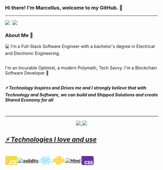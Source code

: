 ### Hi there! I'm Marcellus, welcome to my GitHub. 🌱

<hr />

<a href="https://www.linkedin.com/in/Marcellus-Ifeanyi/">
  <img align="left" width="24px" src="https://cdn.jsdelivr.net/npm/simple-icons@v3/icons/linkedin.svg"  />
</a>
<a href="mailto:Marschalice@gmail.com">
  <img align="left" width="26px" src="https://cdn.jsdelivr.net/npm/simple-icons@v3/icons/gmail.svg" />
</a>

<br/>

### About Me 🚀

💻 I’m a Full-Stack Software Engineer with a bachelor's degree in Electrical and Electronic Engineering.</br> </br>

I'm an Incurable Optimist, a modern Polymath, Tech Savvy. I'm a Blockchain Software Developer 🚀 </br> </br>

<b><i>⚡ Technology Inspires and Drives me and I strongly believe that with Technology and Software, we can build and Shipped Solutions and create Shared Economy for all

<br/>
<hr />

<div align="center">
  <a href="https://github.com/MarsIfeanyi">
  <img height="180em" src="https://github-readme-stats.vercel.app/api?username=MarsIfeanyi&show_icons=true&theme=gradient&include_all_commits=true&count_private=true"/>
  <img height="180em" src="https://github-readme-stats.vercel.app/api/top-langs/?username=MarsIfeanyi&layout=compact&langs_count=7&theme=gradient"/>
</div>

## ⚡ Technologies I love and use

<div style="display: inline_block"><br>
  <img align="center" alt="js" height="30" width="40" src="https://raw.githubusercontent.com/devicons/devicon/master/icons/javascript/javascript-plain.svg">
  
  <img align="center" alt="solidity" height="30" width="40" src="https://https://docs.soliditylang.org/en/v0.8.11/_static/logo.svg">

  <img align="center" alt="react" height="30" width="40" src="https://raw.githubusercontent.com/devicons/devicon/master/icons/react/react-original.svg">

  <img align="center" alt="python" height="30" width="40" src="https://raw.githubusercontent.com/devicons/devicon/master/icons/python/python-plain.svg">
  
  <img align="center" alt="Html" height="30" width="40" src="https://raw.githubusercontent.com/devicons/devicon/master/icons/Html/Html-plain.svg">

  <img align="center" alt="Css" height="30" width="40" src="https://raw.githubusercontent.com/devicons/devicon/master/icons/Css/Css-original.svg">

</div>

